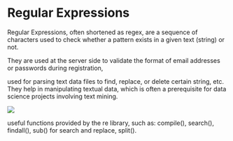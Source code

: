 # Regular Expressions
Regular Expressions, often shortened as regex, are a sequence of characters used to check whether a pattern exists in a given text (string) or not. 

They are used at the server side to validate the format of email addresses or passwords during registration, 

used for parsing text data files to find, replace, or delete certain string, etc. They help in manipulating textual data, which is often a prerequisite for data science projects involving text mining.



![](https://www.optimizesmart.com/wp-content/uploads/2010/06/regex-cheatsheet-for-Google-Analytics1.jpg)

 useful functions provided by the re library, such as: compile(), search(), findall(), sub() for search and replace, split().
